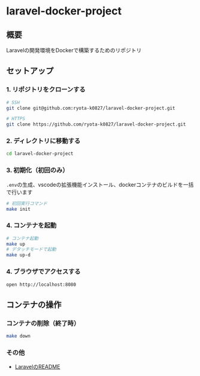 # laravel-docker-project

## 概要
Laravelの開発環境をDockerで構築するためのリポジトリ

## セットアップ

### 1. リポジトリをクローンする

```sh
# SSH
git clone git@github.com:ryota-k0827/laravel-docker-project.git

# HTTPS
git clone https://github.com/ryota-k0827/laravel-docker-project.git
```

### 2. ディレクトリに移動する

```sh
cd laravel-docker-project
```

### 3. 初期化（初回のみ）

`.env`の生成、vscodeの拡張機能インストール、dockerコンテナのビルドを一括で行います

```sh
# 初回実行コマンド
make init
```

### 4. コンテナを起動

```sh
# コンテナ起動
make up
# デタッチモードで起動
make up-d
```

### 4. ブラウザでアクセスする

```sh
open http://localhost:8080
```

## コンテナの操作

### コンテナの削除（終了時）

```sh
make down
```

### その他
- [LaravelのREADME](./src/README.md)

